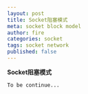 ```yaml
---
layout: post
title: Socket阻塞模式
meta: socket block model
author: fire
categories: socket 
tags: socket network
published: false
---
```


**Socket阻塞模式**

~~~
To be continue...
~~~